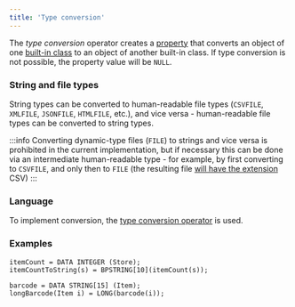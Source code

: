 ```yaml
---
title: 'Type conversion'
---
```


The *type conversion* operator creates a [property](Properties.md) that converts an object of one [built-in class](Built-in_classes.md) to an object of another built-in class. If type conversion is not possible, the property value will be `NULL`.

### String and file types

String types can be converted to human-readable file types (`CSVFILE`, `XMLFILE`, `JSONFILE`, `HTMLFILE`, etc.), and vice versa - human-readable file types can be converted to string types.


:::info
Converting dynamic-type files (`FILE`) to strings and vice versa is prohibited in the current implementation, but if necessary this can be done via an intermediate human-readable type - for example, by first converting to `CSVFILE`, and only then to `FILE` (the resulting file [will have the extension](Built-in_classes.md#csv-broken) CSV)
:::

### Language

To implement conversion, the [type conversion operator](Type_conversion_operator.md) is used.

### Examples

```lsf
itemCount = DATA INTEGER (Store);
itemCountToString(s) = BPSTRING[10](itemCount(s));

barcode = DATA STRING[15] (Item);
longBarcode(Item i) = LONG(barcode(i));
```
